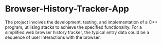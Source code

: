 # Browser-History-Tracker-App
The project involves the development, testing, and implementation of a C++ program, utilising stacks to achieve the specified functionality.  For a simplified web browser history tracker, the typical entry data could be a sequence of user interactions with the browser.
